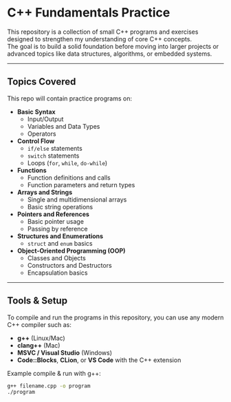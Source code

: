 # C++ Fundamentals Practice

This repository is a collection of small C++ programs and exercises designed to strengthen my understanding of core C++ concepts.  
The goal is to build a solid foundation before moving into larger projects or advanced topics like data structures, algorithms, or embedded systems.

---

## Topics Covered

This repo will contain practice programs on:

- **Basic Syntax**
  - Input/Output
  - Variables and Data Types
  - Operators
- **Control Flow**
  - `if/else` statements
  - `switch` statements
  - Loops (`for`, `while`, `do-while`)
- **Functions**
  - Function definitions and calls
  - Function parameters and return types
- **Arrays and Strings**
  - Single and multidimensional arrays
  - Basic string operations
- **Pointers and References**
  - Basic pointer usage
  - Passing by reference
- **Structures and Enumerations**
  - `struct` and `enum` basics
- **Object-Oriented Programming (OOP)**
  - Classes and Objects
  - Constructors and Destructors
  - Encapsulation basics

---

## Tools & Setup

To compile and run the programs in this repository, you can use any modern C++ compiler such as:

- **g++** (Linux/Mac)
- **clang++** (Mac)
- **MSVC / Visual Studio** (Windows)
- **Code::Blocks**, **CLion**, or **VS Code** with the C++ extension

Example compile & run with g++:

```bash
g++ filename.cpp -o program
./program

